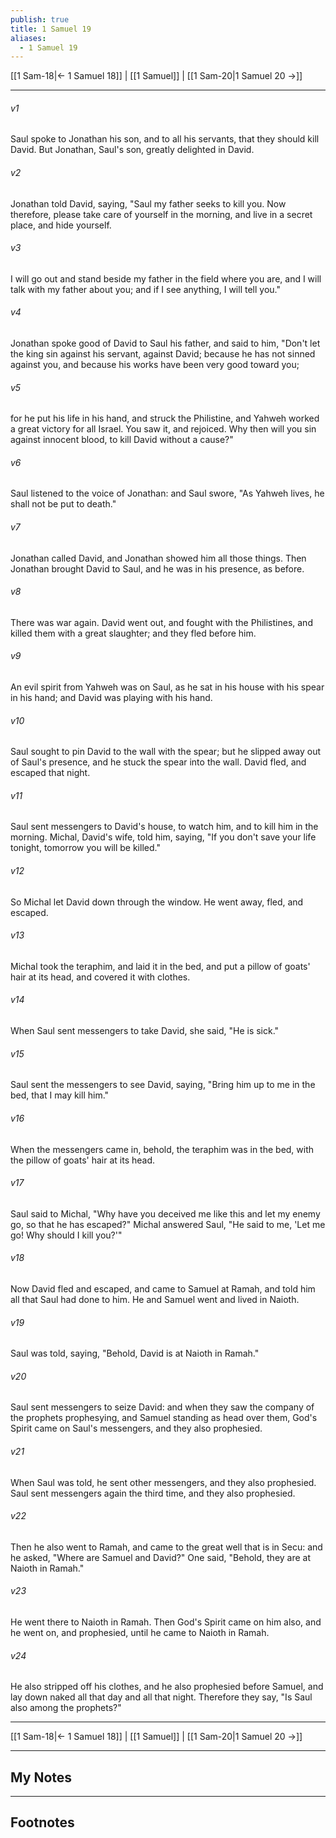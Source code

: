 ```yaml
---
publish: true
title: 1 Samuel 19
aliases:
  - 1 Samuel 19
---
```


[[1 Sam-18|← 1 Samuel 18]] | [[1 Samuel]] | [[1 Sam-20|1 Samuel 20 →]]
***



###### v1 
Saul spoke to Jonathan his son, and to all his servants, that they should kill David. But Jonathan, Saul's son, greatly delighted in David. 

###### v2 
Jonathan told David, saying, "Saul my father seeks to kill you. Now therefore, please take care of yourself in the morning, and live in a secret place, and hide yourself. 

###### v3 
I will go out and stand beside my father in the field where you are, and I will talk with my father about you; and if I see anything, I will tell you." 

###### v4 
Jonathan spoke good of David to Saul his father, and said to him, "Don't let the king sin against his servant, against David; because he has not sinned against you, and because his works have been very good toward you; 

###### v5 
for he put his life in his hand, and struck the Philistine, and Yahweh worked a great victory for all Israel. You saw it, and rejoiced. Why then will you sin against innocent blood, to kill David without a cause?" 

###### v6 
Saul listened to the voice of Jonathan: and Saul swore, "As Yahweh lives, he shall not be put to death." 

###### v7 
Jonathan called David, and Jonathan showed him all those things. Then Jonathan brought David to Saul, and he was in his presence, as before. 

###### v8 
There was war again. David went out, and fought with the Philistines, and killed them with a great slaughter; and they fled before him. 

###### v9 
An evil spirit from Yahweh was on Saul, as he sat in his house with his spear in his hand; and David was playing with his hand. 

###### v10 
Saul sought to pin David to the wall with the spear; but he slipped away out of Saul's presence, and he stuck the spear into the wall. David fled, and escaped that night. 

###### v11 
Saul sent messengers to David's house, to watch him, and to kill him in the morning. Michal, David's wife, told him, saying, "If you don't save your life tonight, tomorrow you will be killed." 

###### v12 
So Michal let David down through the window. He went away, fled, and escaped. 

###### v13 
Michal took the teraphim, and laid it in the bed, and put a pillow of goats' hair at its head, and covered it with clothes. 

###### v14 
When Saul sent messengers to take David, she said, "He is sick." 

###### v15 
Saul sent the messengers to see David, saying, "Bring him up to me in the bed, that I may kill him." 

###### v16 
When the messengers came in, behold, the teraphim was in the bed, with the pillow of goats' hair at its head. 

###### v17 
Saul said to Michal, "Why have you deceived me like this and let my enemy go, so that he has escaped?" Michal answered Saul, "He said to me, 'Let me go! Why should I kill you?'" 

###### v18 
Now David fled and escaped, and came to Samuel at Ramah, and told him all that Saul had done to him. He and Samuel went and lived in Naioth. 

###### v19 
Saul was told, saying, "Behold, David is at Naioth in Ramah." 

###### v20 
Saul sent messengers to seize David: and when they saw the company of the prophets prophesying, and Samuel standing as head over them, God's Spirit came on Saul's messengers, and they also prophesied. 

###### v21 
When Saul was told, he sent other messengers, and they also prophesied. Saul sent messengers again the third time, and they also prophesied. 

###### v22 
Then he also went to Ramah, and came to the great well that is in Secu: and he asked, "Where are Samuel and David?" One said, "Behold, they are at Naioth in Ramah." 

###### v23 
He went there to Naioth in Ramah. Then God's Spirit came on him also, and he went on, and prophesied, until he came to Naioth in Ramah. 

###### v24 
He also stripped off his clothes, and he also prophesied before Samuel, and lay down naked all that day and all that night. Therefore they say, "Is Saul also among the prophets?"

***
[[1 Sam-18|← 1 Samuel 18]] | [[1 Samuel]] | [[1 Sam-20|1 Samuel 20 →]]

---
## My Notes

---
## Footnotes